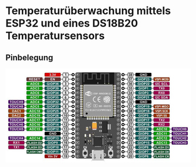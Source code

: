 # Temperaturüberwachung mittels ESP32 und eines DS18B20 Temperatursensors



## Pinbelegung
![Esp32 Pinbelegung](https://raw.githubusercontent.com/Shik3i/TuttasEsp32/master/PinOutEsp32.jpg "ESP32 PinBelegung")
